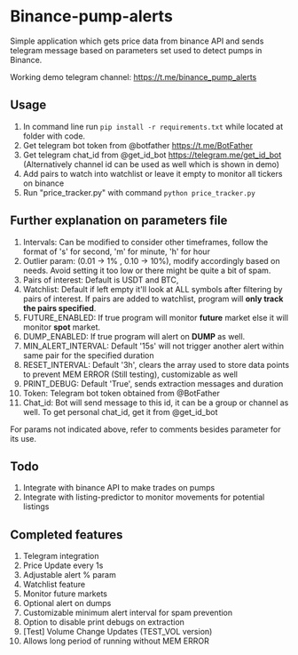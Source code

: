 # Binance-pump-alerts

Simple application which gets price data from binance API and sends telegram message based on parameters set used to detect pumps in Binance.

Working demo telegram channel: https://t.me/binance_pump_alerts

## Usage

1. In command line run ```pip install -r requirements.txt``` while located at folder with code.
2. Get telegram bot token from @botfather https://t.me/BotFather
3. Get telegram chat_id from @get_id_bot https://telegram.me/get_id_bot (Alternatively channel id can be used as well which is shown in demo)
4. Add pairs to watch into watchlist or leave it empty to monitor all tickers on binance
5. Run "price_tracker.py" with command ```python price_tracker.py```

## Further explanation on parameters file
1. Intervals: Can be modified to consider other timeframes, follow the format of 's' for second, 'm' for minute, 'h' for hour
2. Outlier param: (0.01 -> 1% , 0.10 -> 10%), modify accordingly based on needs. Avoid setting it too low or there might be quite a bit of spam.
3. Pairs of interest: Default is USDT and BTC, 
4. Watchlist: Default if left empty it'll look at ALL symbols after filtering by pairs of interest. If pairs are added to watchlist, program will **only track the pairs specified**.
5. FUTURE_ENABLED: If true program will monitor **future** market else it will monitor **spot** market.
6. DUMP_ENABLED: If true program will alert on **DUMP** as well.
7. MIN_ALERT_INTERVAL: Default '15s' will not trigger another alert within same pair for the specified duration
8. RESET_INTERVAL: Default '3h', clears the array used to store data points to prevent MEM ERROR (Still testing), customizable as well
9. PRINT_DEBUG: Default 'True', sends extraction messages and duration
8. Token: Telegram bot token obtained from @BotFather
9. Chat_id: Bot will send message to this id, it can be a group or channel as well. To get personal chat_id, get it from @get_id_bot

For params not indicated above, refer to comments besides parameter for its use.

## Todo
1. Integrate with binance API to make trades on pumps
2. Integrate with listing-predictor to monitor movements for potential listings

## Completed features
1. Telegram integration
2. Price Update every 1s
3. Adjustable alert % param
4. Watchlist feature
5. Monitor future markets
6. Optional alert on dumps
7. Customizable minimum alert interval for spam prevention
8. Option to disable print debugs on extraction
9. [Test] Volume Change Updates (TEST_VOL version)
10. Allows long period of running without MEM ERROR
